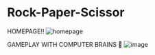 # Rock-Paper-Scissor

HOMEPAGE!!
![homepage](https://github.com/scattershott/Rock-Paper-Scissor/assets/147977105/659c9fbd-c507-4f83-b28d-6d9bd8e413a4)

GAMEPLAY WITH COMPUTER BRAINS 🧠
![image](https://github.com/scattershott/Rock-Paper-Scissor/assets/147977105/b6e77d0e-2c28-4014-8baa-2c8b28df0ac3)
